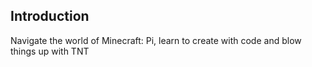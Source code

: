## Introduction

Navigate the world of Minecraft: Pi, learn to create with code and blow things up with TNT